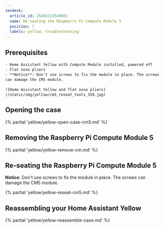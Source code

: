 ```yaml
---
zendesk:
  article_id: 25455132549661
  name: Re-seating the Raspberry Pi Compute Module 5
  position: 7
  labels: yellow, troubleshooting
---
```



## Prerequisites

    - Home Assistant Yellow with Compute Module installed, powered off
    - Flat nose pliers
    - **Notice**: Don't use screws to fix the module in place. The screws can damage the CM5 module.

    ![Home Assistant Yellow and flat nose pliers](/static/img/yellow/cm5_reseat_tools_350.jpg)

## Opening the case

{% partial 'yellow/yellow-open-case-cm5.md' %}

## Removing the Raspberry Pi Compute Module 5

{% partial 'yellow/yellow-remove-cm.md' %}

## Re-seating the Raspberry Pi Compute Module 5

**Notice**: Don't use screws to fix the module in place. The screws can damage the CM5 module.

{% partial 'yellow/yellow-reseat-cm5.md' %}

## Reassembling your Home Assistant Yellow

{% partial 'yellow/yellow-reassemble-case.md' %}